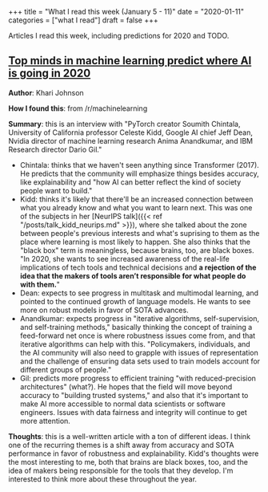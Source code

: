 +++
title = "What I read this week (January 5 - 11)"
date = "2020-01-11"
categories = ["what I read"]
draft = false
+++

Articles I read this week, including predictions for 2020 and TODO. <!--more-->

## [Top minds in machine learning predict where AI is going in 2020](https://venturebeat.com/2020/01/02/top-minds-in-machine-learning-predict-where-ai-is-going-in-2020/)
**Author**: Khari Johnson

**How I found this**: from /r/machinelearning

**Summary**: this is an interview with "PyTorch creator Soumith Chintala, University of California professor Celeste Kidd, Google AI chief Jeff Dean, Nvidia director of machine learning research Anima Anandkumar, and IBM Research director Dario Gil."

 * Chintala: thinks that we haven't seen anything since Transformer (2017). He predicts that the community will emphasize things besides accuracy, like explainability and "how AI can better reflect the kind of society people want to build."
 * Kidd: thinks it's likely that there'll be an increased connection between what you already know and what you want to learn next. This was one of the subjects in her [NeurIPS talk]({{< ref "/posts/talk_kidd_neurips.md" >}}), where she talked about the zone between people's previous interests and what's suprising to them as the place where learning is most likely to happen. She also thinks that the "black box" term is meaningless, because brains, too, are black boxes. "In 2020, she wants to see increased awareness of the real-life implications of tech tools and technical decisions and **a rejection of the idea that the makers of tools aren’t responsible for what people do with them.**"
 * Dean: expects to see progress in multitask and multimodal learning, and pointed to the continued growth of language models. He wants to see more on robust models in favor of SOTA advances.
 * Anandkumar: expects progress in "iterative algorithms, self-supervision, and self-training methods," basically thinking the concept of training a feed-forward net once is where robustness issues come from, and that iterative algorithms can help with this. "Policymakers, individuals, and the AI community will also need to grapple with issues of representation and the challenge of ensuring data sets used to train models account for different groups of people."
 * Gil: predicts more progress to efficient training "with reduced-precision architectures" (what?). He hopes that the field will move beyond accuracy to "building trusted systems," and also that it's important to make AI more accessible to normal data scientists or software engineers. Issues with data fairness and integrity will continue to get more attention.

**Thoughts**: this is a well-written article with a ton of different ideas. I think one of the recurring themes is a shift away from accuracy and SOTA performance in favor of robustness and explainability. Kidd's thoughts were the most interesting to me, both that brains are black boxes, too, and the idea of makers being responsible for the tools that they develop. I'm interested to think more about these throughout the year.


